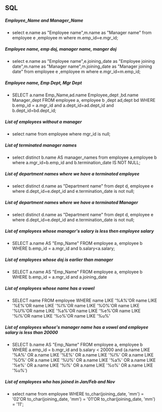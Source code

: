 ## SQL


##### Employee_Name and Manager_Name
      
*  select e.name as "Employee name",m.name as "Manager name" from employee e ,employee m where m.emp_id=e.mgr_id;


#####  Employee name, emp doj, manager name, manger doj

* select e.name as "Employee name",e.joining_date as "Employee joining date",m.name as "Manager name",m.joining_date as "Manager joining date" from employee e ,employee m where e.mgr_id=m.emp_id;


#####  Employee name, Emp Dept, Mgr Dept


* SELECT a.name Emp_Name,ad.name Employee_dept ,bd.name Manager_dept FROM employee a, employee b ,dept ad,dept bd WHERE b.emp_id = a.mgr_id and a.dept_id=ad.dept_id and b.dept_id=bd.dept_id;

#####  List of employees without a manager

* select name from employee where mgr_id is null;

##### List of terminated manager names

* select distinct b.name AS manager_names from employee a,employee b where a.mgr_id=b.emp_id and b.termination_date IS NOT NULL;

##### List of department names where we have a terminated employee

* select distinct d.name as "Department name" from dept d, employee e where d.dept_id=e.dept_id and e.termination_date is not null;
##### List of department names where we have a terminated Manager

* select distinct d.name as "Department name" from dept d, employee e where d.dept_id=e.dept_id and e.termination_date is not null;

##### List of employees whose manager's salary is less then employee salary

* SELECT a.name AS "Emp_Name" FROM employee a, employee b WHERE b.emp_id = a.mgr_id and b.salary<a.salary;


##### List of employees whose doj is earlier than manager

* SELECT a.name AS "Emp_Name" FROM employee a, employee b WHERE b.emp_id = a.mgr_id and a.joining_date





##### List of employees whose name has a vowel

* SELECT name FROM employee WHERE name LIKE '%A%'OR name LIKE '%E%'OR name LIKE '%I%'OR name LIKE '%O%'OR name LIKE '%U%'OR name LIKE '%a%'OR name LIKE '%e%'OR name LIKE '%i%'OR name LIKE '%o%'OR name LIKE '%u%'

##### List of employees whose's manager name has a vowel and employee salary is less than 20000

* SELECT b.name AS "Emp_Name" FROM employee a, employee b WHERE a.emp_id = b.mgr_id and b.salary < 20000 and (a.name LIKE '%A%' OR a.name LIKE '%E%' OR a.name LIKE '%I%' OR a.name LIKE '%O%' OR a.name LIKE '%U%' OR a.name LIKE '%a%' OR a.name LIKE '%e%' OR a.name LIKE '%i%' OR a.name LIKE '%o%' OR a.name LIKE '%u%')

##### List of employees who has joined in Jan/Feb and Nov

 * select name from employee WHERE to_char(joining_date, 'mm') = '02'OR to_char(joining_date, 'mm') = '01'OR to_char(joining_date, 'mm') = '11';
